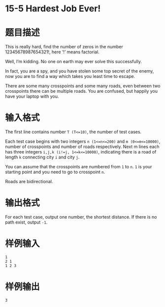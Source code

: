 # 15-5 Hardest Job Ever!

# 题目描述

This is really hard, find the number of zeros in the number 12345678987654321!, here ‘!’ means factorial.

Well, I’m kidding. No one on earth may ever solve this successfully.

In fact, you are a spy, and you have stolen some top secret of the enemy, now you are to find a way which takes you least time to escape.

There are some many crosspoints and some many roads, even between two crosspoints there can be multiple roads. You are confused, but happily you have your laptop with you.

# 输入格式

The first line contains number `T (T<=10)`, the number of test cases.

Each test case begins with two integers `n (1<=n<=200)` and `m (0<=m<=10000)`, number of crosspoints and number of roads respectively. Next m lines each has three integers `i,j,k (i!=j, 1<=k<=10000)`, indicating there is a road of length `k` connecting city `i` and city `j`.

You can assume that the crosspoints are numbered from `1` to `n`. `1` is your starting point and you need to go to crosspoint `n`.

Roads are bidirectional.

# 输出格式

For each test case, output one number, the shortest distance. If there is no path exist, output `-1`.

# 样例输入

```plain
1
2 1
1 2 3
```

# 样例输出

```plain
3
```
